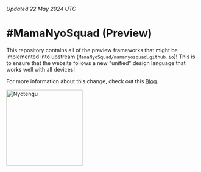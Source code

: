 _Updated 22 May 2024 UTC_

# #MamaNyoSquad (Preview)

This repository contains all of the preview frameworks that might be implemented into upstream (`MamaNyoSquad/mamanyosquad.github.io`)! This is to ensure that the website follows a new "unified" design language that works well with all devices!

For more information about this change, check out this [Blog](https://mamanyosquad.github.io/blog/20240521).

<img src="https://game.doaxvv.com/production/html/information/img/SDChara/nyotengu_win.png" alt="Nyotengu" width="200px">